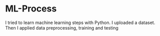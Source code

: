 # ML-Process
I tried to learn machine learning steps with Python. I uploaded a dataset. Then I applied data preprocessing, training and testing
